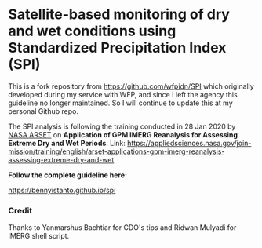 # Satellite-based monitoring of dry and wet conditions using Standardized Precipitation Index (SPI)

This is a fork repository from https://github.com/wfpidn/SPI which originally developed during my service with WFP, and since I left the agency this guideline no longer maintained. So I will continue to update this at my personal Github repo.

The SPI analysis is following the training conducted in 28 Jan 2020 by [NASA ARSET](https://arset.gsfc.nasa.gov) on **Application of GPM IMERG Reanalysis for Assessing Extreme Dry and Wet Periods**. Link: https://appliedsciences.nasa.gov/join-mission/training/english/arset-applications-gpm-imerg-reanalysis-assessing-extreme-dry-and-wet


**Follow the complete guideline here:**

https://bennyistanto.github.io/spi


### Credit

Thanks to Yanmarshus Bachtiar for CDO's tips and Ridwan Mulyadi for IMERG shell script.
